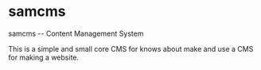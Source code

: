 # samcms
samcms -- Content Management System


This is a simple and small core CMS for knows about make and use a CMS for making a website.
